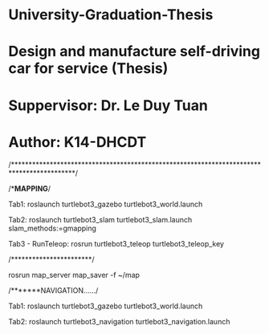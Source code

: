 # University-Graduation-Thesis

# Design and manufacture self-driving car for service (Thesis)

# Suppervisor: Dr. Le Duy Tuan

# Author: K14-DHCDT

/******************************************************************************************/

/*********MAPPING********/

Tab1: roslaunch turtlebot3_gazebo turtlebot3_world.launch

Tab2: roslaunch turtlebot3_slam turtlebot3_slam.launch slam_methods:=gmapping

Tab3 - RunTeleop: rosrun turtlebot3_teleop turtlebot3_teleop_key

/***********************/

rosrun map_server map_saver -f ~/map

/*******NAVIGATION....../

Tab1: roslaunch turtlebot3_gazebo turtlebot3_world.launch

Tab2: roslaunch turtlebot3_navigation turtlebot3_navigation.launch
